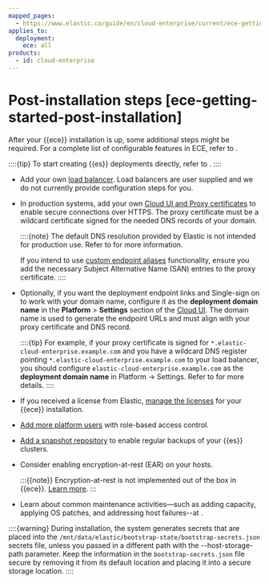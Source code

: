 ```yaml
---
mapped_pages:
  - https://www.elastic.co/guide/en/cloud-enterprise/current/ece-getting-started-post-installation.html
applies_to:
  deployment:
    ece: all
products:
  - id: cloud-enterprise
---
```


# Post-installation steps [ece-getting-started-post-installation]

After your {{ece}} installation is up, some additional steps might be required. For a complete list of configurable features in ECE, refer to [](./configure.md).

::::{tip}
To start creating {{es}} deployments directly, refer to [](./working-with-deployments.md).
::::

* Add your own [load balancer](./ece-load-balancers.md). Load balancers are user supplied and we do not currently provide configuration steps for you.

* In production systems, add your own [Cloud UI and Proxy certificates](../../security/secure-your-elastic-cloud-enterprise-installation/manage-security-certificates.md) to enable secure connections over HTTPS. The proxy certificate must be a wildcard certificate signed for the needed DNS records of your domain.

  ::::{note}
  The default DNS resolution provided by Elastic is not intended for production use. Refer to [](./ece-wildcard-dns.md) for more information.

  If you intend to use [custom endpoint aliases](./enable-custom-endpoint-aliases.md) functionality, ensure you add the necessary Subject Alternative Name (SAN) entries to the proxy certificate.
  ::::

* Optionally, if you want the deployment endpoint links and Single-sign on to work with your domain name, configure it as the **deployment domain name** in the **Platform** > **Settings** section of the [Cloud UI](./log-into-cloud-ui.md). The domain name is used to generate the endpoint URLs and must align with your proxy certificate and DNS record.

  ::::{tip}
  For example, if your proxy certificate is signed for `*.elastic-cloud-enterprise.example.com` and you have a wildcard DNS register pointing `*.elastic-cloud-enterprise.example.com` to your load balancer, you should configure `elastic-cloud-enterprise.example.com` as the **deployment domain name** in Platform → Settings. Refer to [](./change-endpoint-urls.md) for more details.
  ::::

* If you received a license from Elastic, [manage the licenses](../../license/manage-your-license-in-ece.md) for your {{ece}} installation.

* [Add more platform users](../../users-roles/cloud-enterprise-orchestrator/manage-users-roles.md) with role-based access control.

* [Add a snapshot repository](../../tools/snapshot-and-restore/cloud-enterprise.md) to enable regular backups of your {{es}} clusters.

* Consider enabling encryption-at-rest (EAR) on your hosts.

  :::{{note}}
  Encryption-at-rest is not implemented out of the box in {{ece}}. [Learn more](/deploy-manage/security/secure-your-elastic-cloud-enterprise-installation.md#ece_encryption).
  :::

* Learn about common maintenance activities—such as adding capacity, applying OS patches, and addressing host failures--at [](../../maintenance/ece.md).

::::{warning}
During installation, the system generates secrets that are placed into the `/mnt/data/elastic/bootstrap-state/bootstrap-secrets.json` secrets file, unless you passed in a different path with the --host-storage-path parameter. Keep the information in the `bootstrap-secrets.json` file secure by removing it from its default location and placing it into a secure storage location.
::::
